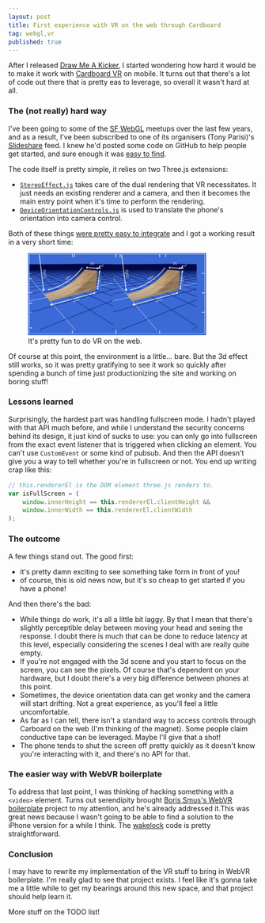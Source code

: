 ```yaml
---
layout: post
title: First experience with VR on the web through Cardboard
tag: webgl,vr
published: true
---
```


After I released [Draw Me A Kicker](/Releasing-Draw-Me-a-Kicker/), I started wondering how hard it would be to make it work with [Cardboard VR](https://www.google.com/get/cardboard/) on mobile. It turns out that there's a lot of code out there that is pretty eas to leverage, so overall it wasn't hard at all.

### The (not really) hard way
I've been going to some of the [SF WebGL](http://www.meetup.com/WebGL-Developers-Meetup/) meetups over the last few years, and as a result, I've been subscribed to one of its organisers (Tony Parisi)'s [Slideshare](http://www.slideshare.net/auradeluxe/vr-without-borders-river-webvr-april-2015) feed. I knew he'd posted some code on GitHub to help people get started, and sure enough it was [easy to find](https://github.com/tparisi/WebVR/blob/master/examples/cube-cardboard.html).

The code itself is pretty simple, it relies on two Three.js extensions:

- [`StereoEffect.js`](https://github.com/mikaelgramont/drawmeakicker/blob/master/public/scripts/StereoEffect.js) takes care of the dual rendering that VR necessitates. It just needs an existing renderer and a camera, and then it becomes the main entry point when it's time to perform the rendering.
- [`DeviceOrientationControls.js`](https://github.com/mikaelgramont/drawmeakicker/blob/master/public/scripts/DeviceOrientationControls.js) is used to translate the phone's orientation into camera control.

Both of these things [were pretty easy to integrate](https://github.com/mikaelgramont/drawmeakicker/commit/a861ab1eb505f0ede044e2b72edc6f84adfbccd9) and I got a working result in a very short time:

<figure class="content-image">
	<img src="../images/vr/dmak-initial.png" alt="Screen capture of the VR mode in Draw Me a Kicker." width="360" height="166" />
	<figcaption>It's pretty fun to do VR on the web.</figcaption>
</figure>

Of course at this point, the environment is a little... bare. But the 3d effect still works, so it was pretty gratifying to see it work so quickly after spending a bunch of time just productionizing the site and working on boring stuff!

### Lessons learned
Surprisingly, the hardest part was handling fullscreen mode. I hadn't played with that API much before, and while I understand the security concerns behind its design, it just kind of sucks to use: you can only go into fullscreen from the exact event listener that is triggered when clicking an element. You can't use `CustomEvent` or some kind of pubsub. And then the API doesn't give you a way to tell whether you're in fullscreen or not. You end up writing crap like this:

```javascript
// this.rendererEl is the DOM element three.js renders to.
var isFullScreen = (
	window.innerHeight == this.rendererEl.clientHeight &&
    window.innerWidth == this.rendererEl.clientWidth
);
```
### The outcome
A few things stand out. The good first:

- it's pretty damn exciting to see something take form in front of you!
- of course, this is old news now, but it's so cheap to get started if you have a phone!

And then there's the bad:

- While things do work, it's all a little bit laggy. By that I mean that there's slightly perceptible delay between moving your head and seeing the response. I doubt there is much that can be done to reduce latency at this level, especially considering the scenes I deal with are really quite empty.
- If you're not engaged with the 3d scene and you start to focus on the screen, you can see the pixels. Of course that's dependent on your hardware, but I doubt there's a very big difference between phones at this point.
- Sometimes, the device orientation data can get wonky and the camera will start drifting. Not a great experience, as you'll feel a little uncomfortable.
- As far as I can tell, there isn't a standard way to access controls through Carboard on the web (I'm thinking of the magnet). Some people claim conductive tape can be leveraged. Maybe I'll give that a shot!
- The phone tends to shut the screen off pretty quickly as it doesn't know you're interacting with it, and there's no API for that.

### The easier way with WebVR boilerplate
To address that last point, I was thinking of hacking something with a `<video>` element. Turns out serendipity brought [Boris Smus's WebVR boilerplate](https://github.com/borismus/webvr-polyfill) project to my attention, and he's already addressed it.This was great news because I wasn't going to be able to find a solution to the iPhone version for a while I think. The [wakelock](https://github.com/borismus/webvr-boilerplate/blob/master/src/wakelock.js) code is pretty straightforward.

### Conclusion
I may have to rewrite my implementation of the VR stuff to bring in WebVR boilerplate. I'm really glad to see that project exists. I feel like it's gonna take me a little while to get my bearings around this new space, and that project should help learn it.

More stuff on the TODO list!
